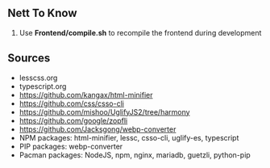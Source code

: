 ## Nett To Know
1. Use **Frontend/compile.sh** to recompile the frontend during development

## Sources  
- lesscss.org  
- typescript.org  
- https://github.com/kangax/html-minifier  
- https://github.com/css/csso-cli  
- https://github.com/mishoo/UglifyJS2/tree/harmony  
- https://github.com/google/zopfli  
- https://github.com/Jacksgong/webp-converter  
- NPM packages: html-minifier, lessc, csso-cli, uglify-es, typescript   
- PIP packages: webp-converter
- Pacman packages: NodeJS, npm, nginx, mariadb, guetzli, python-pip
